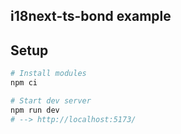 ## i18next-ts-bond example

## Setup

```bash
# Install modules
npm ci

# Start dev server
npm run dev
# --> http://localhost:5173/
```
